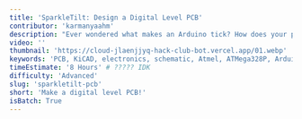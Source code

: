 ```yaml
---
title: 'SparkleTilt: Design a Digital Level PCB'
contributor: 'karmanyaahm'
description: "Ever wondered what makes an Arduino tick? How does your phone know when you tilt it? With this jam, you'll level up your PCB skills by building your own Arduino-compatible level! You can use it to measure angles, decorate your room, or do anything you can with an Arduino!"
video: ''
thumbnail: 'https://cloud-jlaenjjyq-hack-club-bot.vercel.app/01.webp'
keywords: 'PCB, KiCAD, electronics, schematic, Atmel, ATMega328P, Arduino, microcontroller, circuit'
timeEstimate: '8 Hours' # ????? IDK
difficulty: 'Advanced'
slug: 'sparkletilt-pcb'
short: 'Make a digital level PCB!'
isBatch: True
---
```

